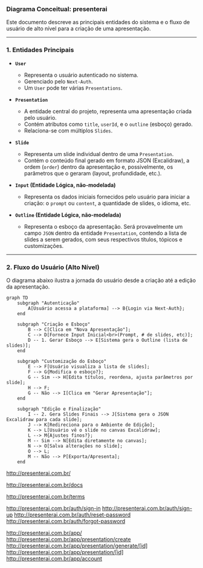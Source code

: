 ### **Diagrama Conceitual: presenterai**

Este documento descreve as principais entidades do sistema e o fluxo de usuário de alto nível para a criação de uma apresentação.

---

### **1. Entidades Principais**

*   **`User`**
    *   Representa o usuário autenticado no sistema.
    *   Gerenciado pelo `Next-Auth`.
    *   Um `User` pode ter várias `Presentations`.

*   **`Presentation`**
    *   A entidade central do projeto, representa uma apresentação criada pelo usuário.
    *   Contém atributos como `title`, `userId`, e o `outline` (esboço) gerado.
    *   Relaciona-se com múltiplos `Slides`.

*   **`Slide`**
    *   Representa um slide individual dentro de uma `Presentation`.
    *   Contém o conteúdo final gerado em formato JSON (Excalidraw), a ordem (`order`) dentro da apresentação e, possivelmente, os parâmetros que o geraram (layout, profundidade, etc.).

*   **`Input` (Entidade Lógica, não-modelada)**
    *   Representa os dados iniciais fornecidos pelo usuário para iniciar a criação: o `prompt` ou `content`, a quantidade de slides, o idioma, etc.

*   **`Outline` (Entidade Lógica, não-modelada)**
    *   Representa o esboço da apresentação. Será provavelmente um campo `JSON` dentro da entidade `Presentation`, contendo a lista de slides a serem gerados, com seus respectivos títulos, tópicos e customizações.

---

### **2. Fluxo do Usuário (Alto Nível)**

O diagrama abaixo ilustra a jornada do usuário desde a criação até a edição da apresentação.

```mermaid
graph TD
    subgraph "Autenticação"
        A[Usuário acessa a plataforma] --> B{Login via Next-Auth};
    end

    subgraph "Criação e Esboço"
        B --> C[Clica em "Nova Apresentação"];
        C --> D[Fornece Input Inicial<br>(Prompt, # de slides, etc)];
        D -- 1. Gerar Esboço --> E[Sistema gera o Outline (lista de slides)];
    end

    subgraph "Customização do Esboço"
        E --> F[Usuário visualiza a lista de slides];
        F --> G{Modifica o esboço?};
        G -- Sim --> H[Edita títulos, reordena, ajusta parâmetros por slide];
        H --> F;
        G -- Não --> I[Clica em "Gerar Apresentação"];
    end

    subgraph "Edição e Finalização"
        I -- 2. Gera Slides Finais --> J[Sistema gera o JSON Excalidraw para cada slide];
        J --> K[Redireciona para o Ambiente de Edição];
        K --> L[Usuário vê o slide no canvas Excalidraw];
        L --> M{Ajustes finos?};
        M -- Sim --> N[Edita diretamente no canvas];
        N --> O[Salva alterações no slide];
        O --> L;
        M -- Não --> P[Exporta/Apresenta];
    end
```


http://presenterai.com.br/

http://presenterai.com.br/docs

http://presenterai.com.br/terms

http://presenterai.com.br/auth/sign-in
http://presenterai.com.br/auth/sign-up
http://presenterai.com.br/auth/reset-password
http://presenterai.com.br/auth/forgot-password

http://presenterai.com.br/app/
http://presenterai.com.br/app/presentation/create
http://presenterai.com.br/app/presentation/generate/[id]
http://presenterai.com.br/app/presentation/[id]
http://presenterai.com.br/app/account